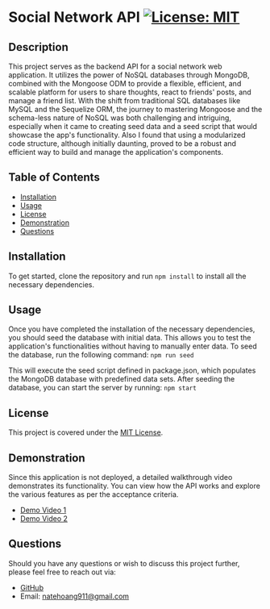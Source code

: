 # Social Network API [![License: MIT](https://img.shields.io/badge/License-MIT-yellow.svg)](https://opensource.org/licenses/MIT)

## Description

This project serves as the backend API for a social network web application. It utilizes the power of NoSQL databases through MongoDB, combined with the Mongoose ODM to provide a flexible, efficient, and scalable platform for users to share thoughts, react to friends' posts, and manage a friend list. With the shift from traditional SQL databases like MySQL and the Sequelize ORM, the journey to mastering Mongoose and the schema-less nature of NoSQL was both challenging and intriguing, especially when it came to creating seed data and a seed script that would showcase the app's functionality. Also I found that using a modularized code structure, although initially daunting, proved to be a robust and efficient way to build and manage the application's components.

## Table of Contents

- [Installation](#installation)
- [Usage](#usage)
- [License](#license)
- [Demonstration](#demonstration)
- [Questions](#questions)

## Installation

To get started, clone the repository and run `npm install` to install all the necessary dependencies.

## Usage

Once you have completed the installation of the necessary dependencies, you should seed the database with initial data. This allows you to test the application's functionalities without having to manually enter data. To seed the database, run the following command: `npm run seed`

This will execute the seed script defined in package.json, which populates the MongoDB database with predefined data sets.
After seeding the database, you can start the server by running: `npm start`



## License

This project is covered under the [MIT License](https://opensource.org/licenses/MIT).

## Demonstration

Since this application is not deployed, a detailed walkthrough video demonstrates its functionality. You can view how the API works and explore the various features as per the acceptance criteria.

- [Demo Video 1](https://drive.google.com/file/d/1UD7zXmp5ka1FRR-InIJJhggRnzxmoC0w/view)
- [Demo Video 2](https://drive.google.com/file/d/1BPX-svpXCi8PJ6hs0YKUl6kgUcQ-rmK4/view)

## Questions

Should you have any questions or wish to discuss this project further, please feel free to reach out via:

- [GitHub](https://github.com/n8hoang)
- Email: natehoang911@gmail.com
